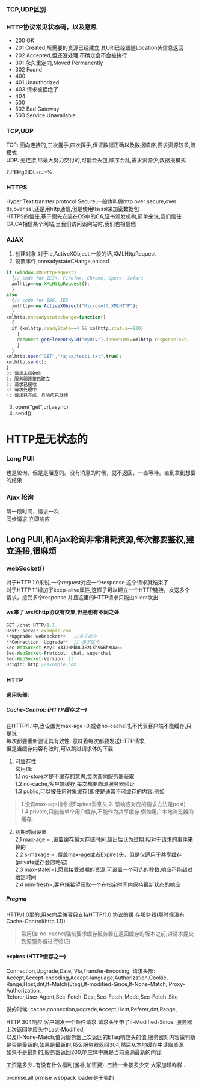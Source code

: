### TCP,UDP区别


### HTTP协议常见状态码，以及意思
- 200 OK
- 201 Created,所需要的资源已经建立,其URI已经跟随Location头信息返回 
- 202 Accepted,但还没处理,不确定会不会被执行
- 301 永久重定向,Moved Permanently
- 302 Found
- 400 
- 401 Unauthorized
- 403 请求被拒绝了
- 404
- 500
- 502 Bad Gateway
- 503 Service Unavailable

### TCP,UDP
TCP: 面向连接的,三次握手,四次挥手,保证数据正确以及数据顺序,要求资源较多,流模式  
UDP: 无连接,尽最大努力交付的,可能会丢包,顺序会乱,需求资源少,数据报模式

?JfEHg2tDL+rJ>%


### HTTPS
Hyper Text transter protocol Secure,一般也叫做http over secure,over tls,over ssl,还是用http通信,但是使用tls/ssl来加密数据包  
HTTPS的信任,基于预先安装在OS中的CA,证书颁发机构,简单来说,我们信任CA,CA相信某个网站,当我们访问该网站时,我们也相信他 


### AJAX
1. 创建对象.对于ie,ActiveXObject,一般的话,XMLHttpRequest
2. 设置事件,onreadystateCHange,onload  
```js
if (window.XMLHttpRequest)
  {// code for IE7+, Firefox, Chrome, Opera, Safari
  xmlhttp=new XMLHttpRequest();
  }
else
  {// code for IE6, IE5
  xmlhttp=new ActiveXObject("Microsoft.XMLHTTP");
  }
xmlhttp.onreadystatechange=function()
  {
  if (xmlhttp.readyState==4 && xmlhttp.status==200)
    {
    document.getElementById("myDiv").innerHTML=xmlhttp.responseText;
    }
  }
xmlhttp.open("GET","/ajax/test1.txt",true);
xmlhttp.send();
}
0: 请求未初始化
1: 服务器连接已建立
2: 请求已接收
3: 请求处理中
4: 请求已完成，且响应已就绪
```
3. open("get",url,async)
4. send()

# HTTP是无状态的
### Long PUll
也是轮询，但是是阻塞的。没有消息的时候，就不返回，一直等待。直到拿到想要的结果

### Ajax 轮询
隔一段时间，请求一次  
同步请求,立即响应

## Long PUll,和Ajax轮询非常消耗资源,每次都要鉴权,建立连接,很麻烦

### webSocket()
对于HTTP 1.0来说,一个request对应一个response.这个请求就结束了  
对于HTTP 1.1增加了keep-alive属性,这样子可以建立一个HTTP链接，发送多个　　
请求，接受多个response.并且这里的HTTP请求只能由client发出.  
#### ws来了.ws和http协议有交集,但是也有不同之处
```js
GET /chat HTTP/1.1
Host: server.example.com
**Upgrade: websocket**   //多了这个
**Connection: Upgrade**  // 多了这个
Sec-WebSocket-Key: x3JJHMbDL1EzLkh9GBhXDw==
Sec-WebSocket-Protocol: chat, superchat
Sec-WebSocket-Version: 13
Origin: http://example.com

```


### HTTP
#### 通用头部:  
##### Cache-Control:  (HTTP缓存之一) 
在HTTP/1.1中,当设置为max-age=0,或者no-cache时,不代表客户端不能缓存,只是说  
每次都要重新验证其有效性. 意味着每次都要发送HTTP请求,  
 但是当缓存内容有效时,可以跳过请求体的下载
 > 
1. 可缓存性  
常用值:  
1.1 no-store才是不缓存的意思,每次都向服务器获取  
1.2 no-cache,客户端缓存,每次都要向源服务器验证  
1.3 public,可以被任何对象缓存(即使是通常不可缓存的内容.例如  
>1.没有max-age指令或Expires消息头,2. 该响应对应的请求方法是post)  
1.4 private,只能被单个用户缓存,不能作为共享缓存.例如用户本地浏览器的缓存.  
2. 到期时间设置  
2.1 max-age = <seconds>,设置缓存最大存储时间,超出后认为过期.相对于请求的事件来算的  
2.2 s-maxage = <sec>,覆盖max-age或者Expires头，但是仅适用于共享缓存(private缓存会忽略它)  
2.3 max-stale[=<sec>],愿意接受过期的资源,可设置一个可选的秒数,响应不能超过给定时间  
2.4 min-fresh=<sec>,客户端希望获取一个在指定时间内保持最新状态的响应 
##### Pragma  
HTTP/1.0里的,用来向后兼容只支持HTTP/1.0 协议的缓 存服务器(那时候没有Cache-Control(http 1.1))  
>常用值: no-cache(强制要求缓存服务器在返回缓存的版本之前,讲请求提交到源服务器进行验证)

#### expires (HTTP缓存之一) 
Connection,Upgrade,Date,,Via,Transfer-Encoding,
请求头部:  
Accept,Accept-encoding,Accept-language,Authorization,Cookie,
Range,Host,dnt,If-Match(Etag),If-modified-Since,If-None-Match,
Proxy-Authorization,  
Referer,User-Agent,Sec-Fetch-Dest,Sec-Fetch-Mode,Sec-Fetch-Site  

说的时候: cache,connection,uograde,Accept,Host,Referer,dnt,Range,  

HTTP 304响应,客户端发一个条件请求,请求头里带了If-Modified-Since: 服务器上次返回响应头中Last-Modified,  
以及If-None-Match,值为服务器上次返回的ETag响应头的值,服务器对内容做判断是否是最新的,如果是最新的,那么服务器返回304,然后从本地缓存中读取资源  
如果不是最新的,服务器返回200,响应体中就是当前资源最新的内容.    


工资是多少..有没有什么福利(餐补,加班费)..五险一金按多少交
大家加班咋样..

promise.all  prmise
webpack loader是干嘛的